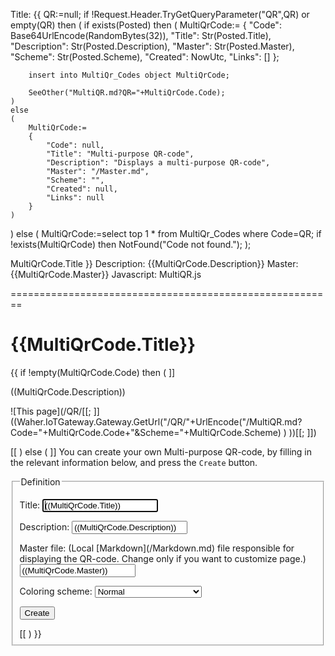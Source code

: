 Title: {{
QR:=null;
if !Request.Header.TryGetQueryParameter("QR",QR) or empty(QR) then
(
	if exists(Posted) then
	(
		MultiQrCode:=
		{
			"Code": Base64UrlEncode(RandomBytes(32)),
			"Title": Str(Posted.Title),
			"Description": Str(Posted.Description),
			"Master": Str(Posted.Master),
			"Scheme": Str(Posted.Scheme),
			"Created": NowUtc,
			"Links": []
		};

		insert into MultiQr_Codes object MultiQrCode;

		SeeOther("MultiQR.md?QR="+MultiQrCode.Code);
	)
	else
	(
		MultiQrCode:=
		{
			"Code": null,
			"Title": "Multi-purpose QR-code",
			"Description": "Displays a multi-purpose QR-code",
			"Master": "/Master.md",
			"Scheme": "",
			"Created": null,
			"Links": null
		}
	)
)
else
(
	MultiQrCode:=select top 1 * from MultiQr_Codes where Code=QR;
	if !exists(MultiQrCode) then NotFound("Code not found.");
);

MultiQrCode.Title
}}
Description: {{MultiQrCode.Description}}
Master: {{MultiQrCode.Master}}
Javascript: MultiQR.js

========================================================

{{MultiQrCode.Title}}
========================

{{
if !empty(MultiQrCode.Code) then
(
	]]

((MultiQrCode.Description))

![This page](/QR/[[;
	]]((Waher.IoTGateway.Gateway.GetUrl("/QR/"+UrlEncode("/MultiQR.md?Code="+MultiQrCode.Code+"&Scheme="+MultiQrCode.Scheme) ) ))[[;
	]])

[[
)
else
(
	]]
You can create your own Multi-purpose QR-code, by filling in the relevant information below, and press the `Create` button.

<form action="MultiQR.md" method="post" enctype="multipart/form-data">
<fieldset>
<legend>Definition</legend>

<p>
<label for="Title">Title:</label>  
<input type="text" id="Title" name="Title" value="((MultiQrCode.Title))" autofocus required/>
</p>

<p>
<label for="Description">Description:</label>  
<input type="text" id="Description" name="Description" value="((MultiQrCode.Description))" required/>
</p>

<p>
<label for="Master">Master file: (Local [Markdown](/Markdown.md) file responsible for displaying the QR-code. Change only if you want to customize page.)</label>  
<input type="text" id="Master" name="Master" value="((MultiQrCode.Master))" required/>
</p>

<p>
<label for="Scheme">Coloring scheme:</label>  
<select name="Scheme" id="Scheme">
<option value="">Normal</option>
<option value="tagsign">Signature request</option>
<option value="iotid">Legal ID</option>
<option value="iotsc">Smart Contract</option>
<option value="iotdisco">Device</option>
<option value="edaler">eDaler(R)</option>
<option value="nfeat">Neuro-Feature^TM token</option>
<option value="obinfo">Onboarding information</option>
<option value="aes256">Encrypted information</option>
</select>
</p>

<input type="hidden" name="OnlyImage" value="false"/>

<button type="submit" class="posButton">Create</button>

</form>
[[
)
}}